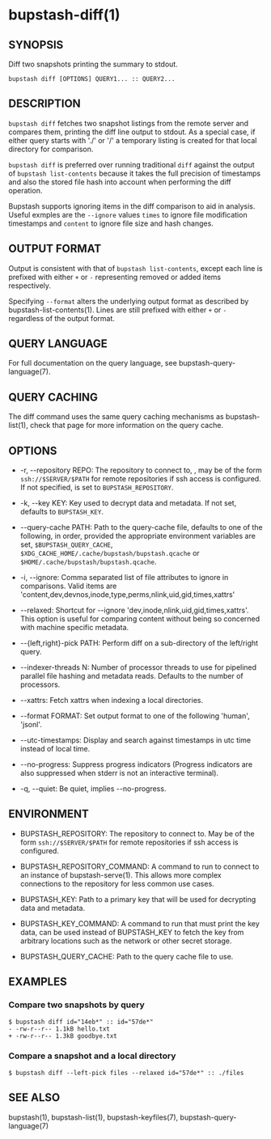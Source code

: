 bupstash-diff(1) 
================

## SYNOPSIS

Diff two snapshots printing the summary to stdout.

`bupstash diff [OPTIONS] QUERY1... :: QUERY2... `

## DESCRIPTION

`bupstash diff` fetches two snapshot listings from the remote server and compares them, printing
the diff line output to stdout. As a special case, if either query starts with './' or '/' a temporary
listing is created for that local directory for comparison.

`bupstash diff` is preferred over running traditional `diff` against the output of `bupstash list-contents`
because it takes the full precision of timestamps and also the stored file hash into account when performing
the diff operation.

Bupstash supports ignoring items in the diff comparison to aid in analysis. Useful exmples are the `--ignore` values
`times` to ignore file modification timestamps and `content` to ignore file size and hash changes.

## OUTPUT FORMAT

Output is consistent with that of `bupstash list-contents`, except each line is
prefixed with either `+` or `-` representing removed or added items respectively.

Specifying `--format` alters the underlying output format as described by bupstash-list-contents(1). Lines are still prefixed with either `+` or `-` regardless of the output format.

## QUERY LANGUAGE

For full documentation on the query language, see bupstash-query-language(7).

## QUERY CACHING

The diff command uses the same query caching mechanisms as bupstash-list(1), check that page for
more information on the query cache.

## OPTIONS

* -r, --repository REPO:
  The repository to connect to, , may be of the form `ssh://$SERVER/$PATH` for
  remote repositories if ssh access is configured. If not specified, is set to `BUPSTASH_REPOSITORY`.

* -k, --key KEY:
  Key used to decrypt data and metadata. If not set, defaults
  to `BUPSTASH_KEY`.

* --query-cache PATH:
  Path to the query-cache file, defaults to one of the following, in order, provided
  the appropriate environment variables are set, `$BUPSTASH_QUERY_CACHE`,
  `$XDG_CACHE_HOME/.cache/bupstash/bupstash.qcache` or `$HOME/.cache/bupstash/bupstash.qcache`.

* -i, --ignore:
  Comma separated list of file attributes to ignore in comparisons.
  Valid items are 'content,dev,devnos,inode,type,perms,nlink,uid,gid,times,xattrs'

* --relaxed:
  Shortcut for --ignore 'dev,inode,nlink,uid,gid,times,xattrs'.
  This option is useful for comparing content without being so concerned with machine specific metadata.

* --{left,right}-pick PATH:
  Perform diff on a sub-directory of the left/right query.

* --indexer-threads N:
  Number of processor threads to use for pipelined parallel file hashing and metadata reads.
  Defaults to the number of processors.

* --xattrs:
  Fetch xattrs when indexing a local directories.

* --format FORMAT:
  Set output format to one of the following 'human', 'jsonl'.

* --utc-timestamps:
  Display and search against timestamps in utc time instead of local time.

* --no-progress:
  Suppress progress indicators (Progress indicators are also suppressed when stderr
  is not an interactive terminal).

* -q, --quiet:
  Be quiet, implies --no-progress.

## ENVIRONMENT

* BUPSTASH_REPOSITORY:
  The repository to connect to. May be of the form `ssh://$SERVER/$PATH` for
  remote repositories if ssh access is configured.

* BUPSTASH_REPOSITORY_COMMAND:
  A command to run to connect to an instance of bupstash-serve(1). This 
  allows more complex connections to the repository for less common use cases.

* BUPSTASH_KEY:
  Path to a primary key that will be used for decrypting data and metadata.

* BUPSTASH_KEY_COMMAND:
  A command to run that must print the key data, can be used instead of BUPSTASH_KEY
  to fetch the key from arbitrary locations such as the network or other secret storage.

* BUPSTASH_QUERY_CACHE:
  Path to the query cache file to use.

## EXAMPLES

### Compare two snapshots by query

```
$ bupstash diff id="14eb*" :: id="57de*"
- -rw-r--r-- 1.1kB hello.txt
+ -rw-r--r-- 1.3kB goodbye.txt
```

### Compare a snapshot and a local directory

```
$ bupstash diff --left-pick files --relaxed id="57de*" :: ./files
```

## SEE ALSO

bupstash(1), bupstash-list(1), bupstash-keyfiles(7), bupstash-query-language(7)
